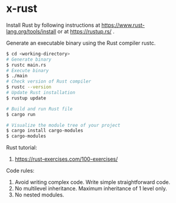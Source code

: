 # x-rust

Install Rust by following instructions at https://www.rust-lang.org/tools/install or at https://rustup.rs/  .

Generate an executable binary using the Rust compiler rustc.
```bash
$ cd <working-directory>
# Generate binary
$ rustc main.rs
# Execute binary
$ ./main
# Check version of Rust compiler
$ rustc --version
# Update Rust installation
$ rustup update

# Build and run Rust file
$ cargo run

# Visualize the module tree of your project
$ cargo install cargo-modules
$ cargo-modules
```

Rust tutorial:
1. https://rust-exercises.com/100-exercises/

Code rules:
1. Avoid writing complex code. Write simple straightforward code.
1. No multilevel inheritance. Maximum inheritance of 1 level only.
1. No nested modules.